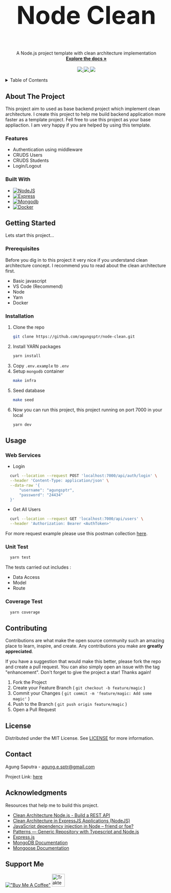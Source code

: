 <!-- PROJECT LOGO -->
<br />
<div align="center">
  <h2 align="center" style="font-size:8vw;">Node Clean</h2>

  <p align="center">
    A Node.js project template with clean architecture implementation
    <br />
    <a href="https://github.com/agungsptr/node-clean"><strong>Explore the docs »</strong></a>
    <br />
    <br />
    <a href="https://github.com/agungsptr/node-clean/stargazers">
      <img src="https://img.shields.io/github/stars/agungsptr/node-clean.svg">
    </a>
    <a href="https://github.com/agungsptr/node-clean/network">
      <img src="https://img.shields.io/github/forks/agungsptr/node-clean.svg?color=blue">
    </a>
    <a href="https://github.com/agungsptr/node-clean/network">
      <img src="https://img.shields.io/github/contributors/agungsptr/node-clean.svg?color=blue">
    </a>
  </p>
</div>


<!-- TABLE OF CONTENTS -->
<details>
  <summary>Table of Contents</summary>
  <ol>
    <li>
      <a href="#about-the-project">About The Project</a>
      <ul>
        <li><a href="#feature">Feature</a></li>
        <li><a href="#built-with">Built With</a></li>
      </ul>
    </li>
    <li>
      <a href="#getting-started">Getting Started</a>
      <ul>
        <li><a href="#prerequisites">Prerequisites</a></li>
        <li><a href="#installation">Installation</a></li>
      </ul>
    </li>
    <li>
      <a href="#usage">Usage</a>
      <ul>
        <li><a href="#web-services">Web Services</a></li>
        <li><a href="#unit-test">Unit Test</a></li>
        <li><a href="#coverage-test">Coverage Test</a></li>
      </ul>
    </li>
    <li><a href="#contributing">Contributing</a></li>
    <li><a href="#license">License</a></li>
    <li><a href="#contact">Contact</a></li>
    <li><a href="#acknowledgments">Acknowledgments</a></li>
    <li><a href="#support-me">Support Me</a></li>
  </ol>
</details>


<!-- ABOUT THE PROJECT -->
## About The Project
This project aim to used as base backend project which implement clean architecture. 
I create this project to help me build backend application more faster as a template project.
Fell free to use this project as your base appliaction.
I am very happy if you are helped by using this template.

### Features
* Authentication using middleware
* CRUDS Users
* CRUDS Students
* Login/Logout

### Built With
* [![NodeJS](https://img.shields.io/badge/node.js-6DA55F?style=for-the-badge&logo=node.js&logoColor=white)](https://nodejs.dev)
* [![Express](https://img.shields.io/badge/Express.js-404D59?style=for-the-badge&logo=express)](https://expressjs.com)
* [![Mongodb](https://img.shields.io/badge/MongoDB-4EA94B?style=for-the-badge&logo=mongodb&logoColor=white)](https://www.mongodb.com)
* [![Docker](https://img.shields.io/badge/docker-%230db7ed.svg?style=for-the-badge&logo=docker&logoColor=white)](https://www.docker.com)


<!-- GETTING STARTED -->
## Getting Started
Lets start this project...

### Prerequisites
Before you dig in to this project it very nice if you understand clean architecture concept. I recommend you to read about the clean architecture first.

* Basic javascript
* VS Code (Recommend)
* Node
* Yarn
* Docker

### Installation
1. Clone the repo
   ```sh
   git clone https://github.com/agungsptr/node-clean.git
   ```
2. Install YARN packages
   ```sh
   yarn install
   ```
3. Copy `.env.example` to `.env`
4. Setup `mongodb` container
   ```sh
   make infra
   ```
5. Seed database
   ```sh
   make seed
   ```
6. Now you can run this project, this project running on port 7000 in your local
   ```sh
   yarn dev
   ```


<!-- USAGE EXAMPLES -->
## Usage
### Web Services

* Login
```sh
  curl --location --request POST 'localhost:7000/api/auth/login' \
  --header 'Content-Type: application/json' \
  --data-raw '{
      "username": "agungsptr",
      "password": "24434"
  }'
```

* Get All Users
```sh
  curl --location --request GET 'localhost:7000/api/users' \
  --header 'Authorization: Bearer <AuthToken>'
```
For more request example please use this postman collection [here](./NodeClean.postman_collection.json).

### Unit Test
```sh
  yarn test
```
The tests carried out includes :
* Data Access
* Model
* Route

### Coverage Test
```sh
  yarn coverage
```


<!-- CONTRIBUTING -->
## Contributing
Contributions are what make the open source community such an amazing place to learn, inspire, and create. Any contributions you make are **greatly appreciated**.

If you have a suggestion that would make this better, please fork the repo and create a pull request. You can also simply open an issue with the tag "enhancement".
Don't forget to give the project a star! Thanks again!

1. Fork the Project
2. Create your Feature Branch ( `git checkout -b feature/magic` )
3. Commit your Changes ( `git commit -m 'feature/magic: Add some magic'` )
4. Push to the Branch ( `git push origin feature/magic` )
5. Open a Pull Request


<!-- LICENSE -->
## License
Distributed under the MIT License. See [LICENSE](./LICENSE) for more information.


<!-- CONTACT -->
## Contact
Agung Saputra - agung.e.sptr@gmail.com

Project Link: [here](https://github.com/agungsptr/node-clean)


<!-- ACKNOWLEDGMENTS -->
## Acknowledgments
Resources that help me to build this project.

* [Clean Architecture Node.js - Build a REST API](https://mannhowie.com/clean-architecture-node)
* [Clean Architecture in ExpressJS Applications (NodeJS)](https://merlino.agency/blog/clean-architecture-in-express-js-applications)
* [JavaScript dependency injection in Node – friend or foe?](https://tsh.io/blog/dependency-injection-in-node-js/)
* [Patterns — Generic Repository with Typescript and Node.js](https://medium.com/@erickwendel/generic-repository-with-typescript-and-node-js-731c10a1b98e)
* [Express.js](https://expressjs.com)
* [MongoDB Documentation](https://www.mongodb.com/docs)
* [Mongoose Documentation](https://mongoosejs.com/docs)


<!-- SUPPORT ME -->
## Support Me
[!["Buy Me A Coffee"](https://www.buymeacoffee.com/assets/img/custom_images/orange_img.png)](https://www.buymeacoffee.com/agungsptr)
<a href="https://trakteer.id/agungesptr/tip" target="_blank"><img id="wse-buttons-preview" src="https://cdn.trakteer.id/images/embed/trbtn-red-1.png" height="40" style="border:0px;height:40px;" alt="Trakteer Saya"></a>
